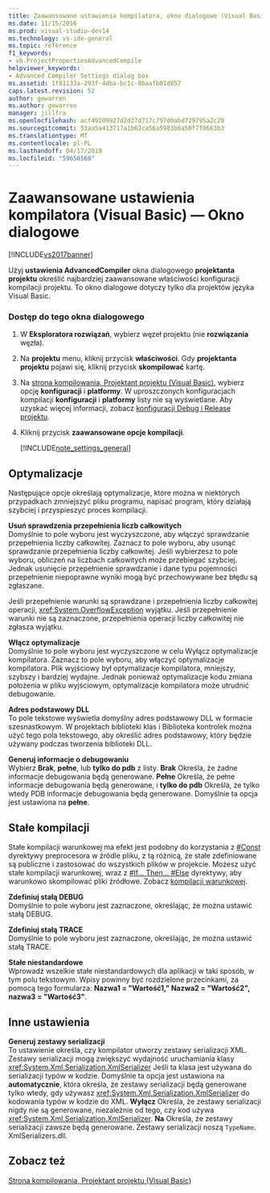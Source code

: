 ```yaml
---
title: Zaawansowane ustawienia kompilatora, okno dialogowe (Visual Basic) | Dokumentacja firmy Microsoft
ms.date: 11/15/2016
ms.prod: visual-studio-dev14
ms.technology: vs-ide-general
ms.topic: reference
f1_keywords:
- vb.ProjectPropertiesAdvancedCompile
helpviewer_keywords:
- Advanced Compiler Settings dialog box
ms.assetid: 1f81133a-293f-4dba-bc1c-8baafb01d857
caps.latest.revision: 52
author: gewarren
ms.author: gewarren
manager: jillfra
ms.openlocfilehash: acf49209927d2d27d717c797d0abd729795a2c20
ms.sourcegitcommit: 53aa5a413717a1b62ca56a5983b6a50f7f0663b3
ms.translationtype: MT
ms.contentlocale: pl-PL
ms.lasthandoff: 04/17/2019
ms.locfileid: "59658568"
---
```

# <a name="advanced-compiler-settings-dialog-box-visual-basic"></a>Zaawansowane ustawienia kompilatora (Visual Basic) — Okno dialogowe
[!INCLUDE[vs2017banner](../../includes/vs2017banner.md)]

Użyj **ustawienia AdvancedCompiler** okna dialogowego **projektanta projektu** określić najbardziej zaawansowane właściwości konfiguracji kompilacji projektu. To okno dialogowe dotyczy tylko dla projektów języka Visual Basic.  
  
### <a name="to-access-this-dialog-box"></a>Dostęp do tego okna dialogowego  
  
1. W **Eksploratora rozwiązań**, wybierz węzeł projektu (nie **rozwiązania** węzła).  
  
2. Na **projektu** menu, kliknij przycisk **właściwości**. Gdy **projektanta projektu** pojawi się, kliknij przycisk **skompilować** kartę.  
  
3. Na [strona kompilowania, Projektant projektu (Visual Basic)](../../ide/reference/compile-page-project-designer-visual-basic.md), wybierz opcję **konfiguracji** i **platformy**. W uproszczonych konfiguracjach kompilacji **konfiguracji** i **platformy** listy nie są wyświetlane. Aby uzyskać więcej informacji, zobacz [konfiguracji Debug i Release projektu](http://msdn.microsoft.com/0440b300-0614-4511-901a-105b771b236e).  
  
4. Kliknij przycisk **zaawansowane opcje kompilacji**.  
  
   [!INCLUDE[note_settings_general](../../includes/note-settings-general-md.md)]  
  
## <a name="optimizations"></a>Optymalizacje  
 Następujące opcje określają optymalizacje, które można w niektórych przypadkach zmniejszyć pliku programu, napisać program, który działają szybciej i przyspieszyć proces kompilacji.  
  
 **Usuń sprawdzenia przepełnienia liczb całkowitych**  
 Domyślnie to pole wyboru jest wyczyszczone, aby włączyć sprawdzanie przepełnienia liczby całkowitej. Zaznacz to pole wyboru, aby usunąć sprawdzanie przepełnienia liczby całkowitej. Jeśli wybierzesz to pole wyboru, obliczeń na liczbach całkowitych może przebiegać szybciej. Jednak usunięcie przepełnienie sprawdzanie i dane typu pojemności przepełnienie niepoprawne wyniki mogą być przechowywane bez błędu są zgłaszane.  
  
 Jeśli przepełnienie warunki są sprawdzane i przepełnienia liczby całkowitej operacji, <xref:System.OverflowException> wyjątku. Jeśli przepełnienie warunki nie są zaznaczone, przepełnienia operacji liczby całkowitej nie zgłasza wyjątku.  
  
 **Włącz optymalizacje**  
 Domyślnie to pole wyboru jest wyczyszczone w celu Wyłącz optymalizacje kompilatora. Zaznacz to pole wyboru, aby włączyć optymalizacje kompilatora. Plik wyjściowy był optymalizacje kompilatora, mniejszy, szybszy i bardziej wydajne. Jednak ponieważ optymalizacje kodu zmiana położenia w pliku wyjściowym, optymalizacje kompilatora może utrudnić debugowanie.  
  
 **Adres podstawowy DLL**  
 To pole tekstowe wyświetla domyślny adres podstawowy DLL w formacie szesnastkowym. W projektach biblioteki klas i Biblioteka kontrolek można użyć tego pola tekstowego, aby określić adres podstawowy, który będzie używany podczas tworzenia biblioteki DLL.  
  
 **Generuj informacje o debugowaniu**  
 Wybierz **Brak**, **pełne**, lub **tylko do pdb** z listy. **Brak** Określa, że żadne informacje debugowania będą generowane. **Pełne** Określa, że pełne informacje debugowania będą generowane, i **tylko do pdb** Określa, że tylko wtedy PDB informacje debugowania będą generowane. Domyślnie ta opcja jest ustawiona na **pełne**.  
  
## <a name="compilation-constants"></a>Stałe kompilacji  
 Stałe kompilacji warunkowej ma efekt jest podobny do korzystania z [#Const](http://msdn.microsoft.com/library/707669e5-23f9-4f17-8622-a0d534429386) dyrektywy preprocesora w źródle pliku, z tą różnicą, że stałe zdefiniowane są publiczne i zastosować do wszystkich plików w projekcie. Możesz użyć stałe kompilacji warunkowej, wraz z [#If... Then... #Else](http://msdn.microsoft.com/library/10bba104-e3fd-451b-b672-faa472530502) dyrektywy, aby warunkowo skompilować pliki źródłowe. Zobacz [kompilacji warunkowej](http://msdn.microsoft.com/library/9c35e55e-7eee-44fb-a586-dad1f1884848).  
  
 **Zdefiniuj stałą DEBUG**  
 Domyślnie to pole wyboru jest zaznaczone, określając, że można ustawić stałą DEBUG.  
  
 **Zdefiniuj stałą TRACE**  
 Domyślnie to pole wyboru jest zaznaczone, określając, że można ustawić stałą TRACE.  
  
 **Stałe niestandardowe**  
 Wprowadź wszelkie stałe niestandardowych dla aplikacji w taki sposób, w tym polu tekstowym. Wpisy powinny być rozdzielone przecinkami, za pomocą tego formularza: **Nazwa1 = "Wartość1," Nazwa2 = "Wartość2", nazwa3 = "Wartość3"**.  
  
## <a name="other-settings"></a>Inne ustawienia  
 **Generuj zestawy serializacji**  
 To ustawienie określa, czy kompilator utworzy zestawy serializacji XML. Zestawy serializacji mogą zwiększyć wydajność uruchamiania klasy <xref:System.Xml.Serialization.XmlSerializer> Jeśli ta klasa jest używana do serializacji typów w kodzie. Domyślnie ta opcja jest ustawiona na **automatycznie**, która określa, że zestawy serializacji będą generowane tylko wtedy, gdy używasz <xref:System.Xml.Serialization.XmlSerializer> do kodowania typów w kodzie do XML. **Wyłącz** Określa, że zestawy serializacji nigdy nie są generowane, niezależnie od tego, czy kod używa <xref:System.Xml.Serialization.XmlSerializer>. **Na** Określa, że zestawy serializacji zawsze będą generowane. Zestawy serializacji noszą `TypeName`. XmlSerializers.dll.  
  
## <a name="see-also"></a>Zobacz też  
 [Strona kompilowania, Projektant projektu (Visual Basic)](../../ide/reference/compile-page-project-designer-visual-basic.md)

